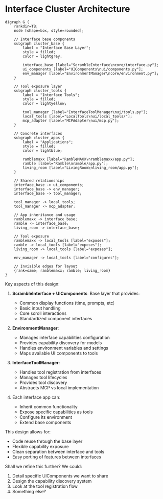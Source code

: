 # Interface Cluster Architecture

```graphviz
digraph G {
    rankdir=TB;
    node [shape=box, style=rounded];
    
    // Interface base components
    subgraph cluster_base {
        label = "Interface Base Layer";
        style = filled;
        color = lightgrey;
        
        interface_base [label="ScrambleInterface\ncore/interface.py"];
        ui_components [label="UIComponents\nui/components.py"];
        env_manager [label="EnvironmentManager\ncore/environment.py"];
    }
    
    // Tool exposure layer
    subgraph cluster_tools {
        label = "Interface Tools";
        style = filled;
        color = lightyellow;
        
        tool_manager [label="InterfaceToolManager\nui/tools.py"];
        local_tools [label="LocalTools\nui/local_tools/"];
        mcp_adapter [label="MCPAdapter\nui/mcp.py"];
    }
    
    // Concrete interfaces
    subgraph cluster_apps {
        label = "Applications";
        style = filled;
        color = lightblue;
        
        ramblemaxx [label="RambleMAXX\nramblemaxx/app.py"];
        ramble [label="Ramble\nramble/app.py"];
        living_room [label="LivingRoom\nliving_room/app.py"];
    }
    
    // Shared relationships
    interface_base -> ui_components;
    interface_base -> env_manager;
    interface_base -> tool_manager;
    
    tool_manager -> local_tools;
    tool_manager -> mcp_adapter;
    
    // App inheritance and usage
    ramblemaxx -> interface_base;
    ramble -> interface_base;
    living_room -> interface_base;
    
    // Tool exposure
    ramblemaxx -> local_tools [label="exposes"];
    ramble -> local_tools [label="exposes"];
    living_room -> local_tools [label="exposes"];
    
    env_manager -> local_tools [label="configures"];
    
    // Invisible edges for layout
    {rank=same; ramblemaxx; ramble; living_room}
}
```

Key aspects of this design:

1. **ScrambleInterface + UIComponents**: Base layer that provides:
   - Common display functions (time, prompts, etc)
   - Basic input handling
   - Core scroll interactions
   - Standardized component interfaces

2. **EnvironmentManager**: 
   - Manages interface capabilities configuration
   - Provides capability discovery for models
   - Handles environment variables and settings
   - Maps available UI components to tools

3. **InterfaceToolManager**:
   - Handles tool registration from interfaces
   - Manages tool lifecycles
   - Provides tool discovery
   - Abstracts MCP vs local implementation

4. Each interface app can:
   - Inherit common functionality
   - Expose specific capabilities as tools
   - Configure its environment
   - Extend base components

This design allows for:
- Code reuse through the base layer
- Flexible capability exposure
- Clean separation between interface and tools
- Easy porting of features between interfaces

Shall we refine this further? We could:
1. Detail specific UIComponents we want to share
2. Design the capability discovery system
3. Look at the tool registration flow
4. Something else?